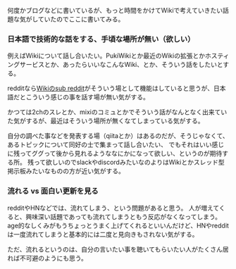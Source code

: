 何度かブログなどに書いているが、もっと時間をかけてWikiで考えていきたい話題な気がしていたのでここに書いてみる。

### 日本語で技術的な話をする、手頃な場所が無い（欲しい）

例えばWikiについて話し合いたい。PukiWikiとか最近のWikiの拡張とかホスティングサービスとか、あったらいいなこんなWiki、とか、そういう話をしたいとする。

redditなら[Wikiのsub reddit](https://www.reddit.com/r/wiki/)がそういう場として機能はしていると思うが、日本語だとこういう感じの事を話す場が無い気がする。

かつては2chのスレとか、mixiのコミュとかでそういう話がなんとなく出来ていた気がするが、最近はそういう場所が無くなてしまっている気がする。

自分の調べた事などを発表する場（qiitaとか）はあるのだが、そうじゃなくて、あるトピックについて同好の士で集まって話し合いたい、
でもそれはいい感じに残ってググって後から見れるようななにかになって欲しい、というのが期待する所。
残って欲しいのでslackやdiscordみたいなのよりはWikiとかスレッド型掲示板みたいなものの方が近い気がする。

### 流れる vs 面白い更新を見る

redditやHNなどでは、流れてしまう、という問題があると思う。
人が増えてくると、興味深い話題であっても流れてしまうともう反応がなくなってしまう。
age的なしくみがもうちょっとうまく上げてくれるといいんだけど、HNやredditは一度流れてしまうと基本的には二度と見向きもされない気がする。

ただ、流れるというのは、自分の言いたい事を聴いてもらいたい人がたくさん居れば不可避のようにも思う。
